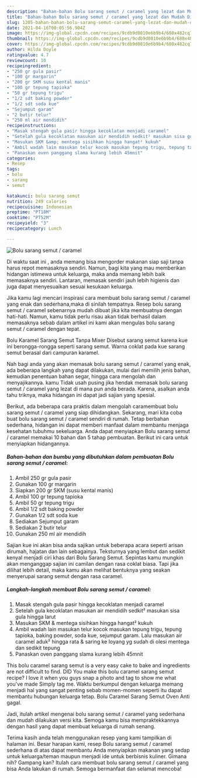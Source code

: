```yaml
---
description: "Bahan-bahan Bolu sarang semut / caramel yang lezat dan Mudah Dibuat"
title: "Bahan-bahan Bolu sarang semut / caramel yang lezat dan Mudah Dibuat"
slug: 1205-bahan-bahan-bolu-sarang-semut-caramel-yang-lezat-dan-mudah-dibuat
date: 2021-04-16T00:05:56.904Z
image: https://img-global.cpcdn.com/recipes/9cdb9d0810e6b9b4/680x482cq70/bolu-sarang-semut-caramel-foto-resep-utama.jpg
thumbnail: https://img-global.cpcdn.com/recipes/9cdb9d0810e6b9b4/680x482cq70/bolu-sarang-semut-caramel-foto-resep-utama.jpg
cover: https://img-global.cpcdn.com/recipes/9cdb9d0810e6b9b4/680x482cq70/bolu-sarang-semut-caramel-foto-resep-utama.jpg
author: Hilda Doyle
ratingvalue: 4.7
reviewcount: 10
recipeingredient:
- "250 gr gula pasir"
- "100 gr margarin"
- "200 gr SKM susu kental manis"
- "100 gr tepung tapioka"
- "50 gr tepung trigu"
- "1/2 sdt baking powder"
- "1/2 sdt soda kue"
- "Sejumput garam"
- "2 butir telur"
- "250 ml air mendidih"
recipeinstructions:
- "Masak stengah gula pasir hingga kecoklatan menjadi caramel"
- "Setelah gula kecoklatan masukan air mendidih sedkit² masukan sisa gula hingga larut"
- "Masukan SKM &amp; mentega sisihkan hingga hangat² kukuh"
- "Ambil wadah lain masukan telur kocok masukan tepung trigu, tepung tapioka, baking powder, soda kue, sejumput garam. Lalu masukan air caramel aduk² hingga rata &amp; saring ke loyang yg sudah di olesi mentega dan sedikit tepung"
- "Panaskan oven panggang slama kurang lebih 45mnit"
categories:
- Resep
tags:
- bolu
- sarang
- semut

katakunci: bolu sarang semut 
nutrition: 249 calories
recipecuisine: Indonesian
preptime: "PT18M"
cooktime: "PT52M"
recipeyield: "3"
recipecategory: Lunch

---
```



![Bolu sarang semut / caramel](https://img-global.cpcdn.com/recipes/9cdb9d0810e6b9b4/680x482cq70/bolu-sarang-semut-caramel-foto-resep-utama.jpg)

Di waktu  saat ini , anda memang bisa mengorder makanan siap saji tanpa harus repot memasaknya sendiri. Namun, bagi kita yang mau memberikan hidangan istimewa untuk keluarga, maka anda memang lebih baik memasaknya sendiri. Lantaran, memasak sendiri jauh lebih higienis dan juga dapat menyesuaikan sesuai kesukaan keluarga.

Jika kamu lagi mencari inspirasi cara membuat bolu sarang semut / caramel yang enak dan sederhana,maka di sinilah tempatnya. Resep bolu sarang semut / caramel  sebenarnya mudah dibuat jika kita membuatnya dengan hati-hati. Namun, kamu tidak perlu risau akan tidak berhasil dalam memasaknya 
sebab dalam artikel ini kami akan mengulas bolu sarang semut / caramel dengan tepat.  

Bolu Karamel Sarang Semut Tanpa Mixer Disebut sarang semut karena kue ini berongga-rongga seperti sarang semut. Warna coklat pada kue sarang semut berasal dari campuran karamel.

Nah bagi anda yang akan memasak bolu sarang semut / caramel yang enak, ada beberapa langkah yang dapat dilakukan, mulai dari memilih jenis bahan, kemudian penentuan bahan segar, hingga cara mengolah dan menyajikannya. kamu Tidak usah pusing jika hendak memasak bolu sarang semut / caramel yang lezat di mana pun anda berada. Karena, asalkan anda  tahu triknya, maka hidangan ini dapat jadi sajian yang spesial.

Berikut, ada beberapa cara praktis  dalam mengolah caramembuat bolu sarang semut / caramel yang siap dihidangkan. Sekarang, mari kita coba buat bolu sarang semut / caramel sendiri di rumah. Tetap berbahan sederhana, hidangan ini dapat memberi manfaat dalam membantu menjaga kesehatan tubuhmu sekeluarga. Anda dapat menyiapkan Bolu sarang semut / caramel memakai 10 bahan dan 5 tahap pembuatan. Berikut ini cara untuk menyiapkan hidangannya.

<!--inarticleads1-->

##### Bahan-bahan dan bumbu yang dibutuhkan dalam pembuatan Bolu sarang semut / caramel:

1. Ambil 250 gr gula pasir
1. Gunakan 100 gr margarin
1. Siapkan 200 gr SKM (susu kental manis)
1. Ambil 100 gr tepung tapioka
1. Ambil 50 gr tepung trigu
1. Ambil 1/2 sdt baking powder
1. Gunakan 1/2 sdt soda kue
1. Sediakan Sejumput garam
1. Sediakan 2 butir telur
1. Gunakan 250 ml air mendidih


Sajian kue ini akan bisa anda sajikan untuk beberapa acara seperti arisan dirumah, hajatan dan lain sebagainya. Teksturnya yang lembut dan sedikit kenyal menjadi ciri khas dari Bolu Sarang Semut. Sepintas kamu mungkin akan menganggap sajian ini camilan dengan rasa coklat biasa. Tapi jika dilihat lebih detail, maka kamu akan melihat bentuknya yang seakan menyerupai sarang semut dengan rasa caramel. 

<!--inarticleads2-->

##### Langkah-langkah membuat Bolu sarang semut / caramel:

1. Masak stengah gula pasir hingga kecoklatan menjadi caramel
1. Setelah gula kecoklatan masukan air mendidih sedkit² masukan sisa gula hingga larut
1. Masukan SKM &amp; mentega sisihkan hingga hangat² kukuh
1. Ambil wadah lain masukan telur kocok masukan tepung trigu, tepung tapioka, baking powder, soda kue, sejumput garam. Lalu masukan air caramel aduk² hingga rata &amp; saring ke loyang yg sudah di olesi mentega dan sedikit tepung
1. Panaskan oven panggang slama kurang lebih 45mnit


This bolu caramel sarang semut is a very easy cake to bake and ingredients are not difficult to find. DID You make this bolu caramel sarang semut recipe? I love it when you guys snap a photo and tag to show me what you&#39;ve made Simply tag me. Waktu berkumpul dengan keluarga memang menjadi hal yang sangat penting sebab momen-momen seperti itu dapat membantu hubungan keluarga tetap. Bolu Caramel Sarang Semut Oven Anti gagal. 

Jadi, itulah artikel mengenai  bolu sarang semut / caramel  yang sederhana dan mudah dilakukan versi kita. Semoga kamu bisa mempraktekkannya dengan hasil yang dapat membuat keluarga di rumah senang. 

Terima kasih anda telah menggunakan resep yang kami tampilkan di halaman ini. Besar harapan kami, resep  Bolu sarang semut / caramel sederhana di atas dapat membantu Anda menyiapkan makanan yang sedap untuk keluarga/teman maupun menjadi ide untuk berbisnis kuliner. Gimana nih? Gampang kan? Itulah cara membuat bolu sarang semut / caramel yang bisa Anda lakukan di rumah. Semoga bermanfaat dan selamat mencoba!

